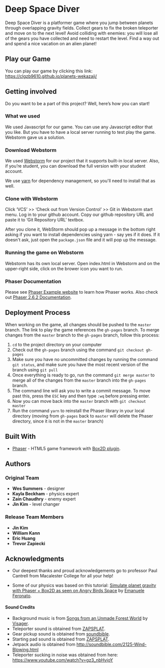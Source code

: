 # Deep Space Diver

Deep Space Diver is a platformer game where you jump between planets through overlapping gravity fields. Collect gears to fix the broken teleporter and move on to the next level! Avoid colliding with enemies: you will lose all of the gears you have collected and need to restart the level. Find a way out and spend a nice vacation on an alien planet!

## Play our Game

You can play our game by clicking this link: https://clgzb9610.github.io/planets-wekazaji/

## Getting involved

Do you want to be a part of this project? Well, here’s how you can start!

### What we used

We used Javascript for our game. You can use any Javascript editor that you like. But you have to have a local server running to test play the game. Webstorm gave us a solution.

### Download Webstorm

We used [Webstorm](https://www.jetbrains.com/webstorm/download) for our project that it supports built-in local server. Also, if you’re student, you can download the full version with your student account.

We use [yarn](https://yarnpkg.com) for dependency management, so you'll need to install that as well.

### Clone with Webstorm

Click ‘VCS’ >> ‘Check out from Version Control’ >> Git in Webstorm start menu. Log in to your github account. Copy our github repository URL and paste it to ‘Git Repository URL’ textbox.

After you clone it, WebStorm should pop up a message in the bottom right asking if you want to install dependencies using yarn - say yes if it does. If it doesn't ask, just open the `package.json` file and it will pop up the message.

### Running the game on Webstorm

Webstorm has its own local server. Open index.html in Webstorm and on the upper-right side, click on the brower icon you want to run.

### Phaser Documentation

Please see [Phaser Example website](https://phaser.io/examples) to learn how Phaser works. Also check out [Phaser 2.6.2 Documentation](https://phaser.io/docs/2.6.2/index).

## Deployment Process

When working on the game, all changes should be pushed to the `master` branch. The link to play the game references the `gh-pages` branch. To merge changes from the `master` branch to the `gh-pages` branch, follow this process:
1. `cd` to the project directory on your computer
2. Check out the `gh-pages` branch using the command `git checkout gh-pages`
3. Make sure you have no uncommitted changes by running the command `git status`, and make sure you have the most recent version of the branch using `git pull`
4. Once everything is ready to go, run the command `git merge master` to merge all of the changes from the `master` branch into the `gh-pages` branch.
5. The command line will ask you to write a commit message. To move past this, press the `ESC` key and then type `:wq` before pressing enter.
6. Now you can move back into the `master` branch with `git checkout master`
7. Run the command `yarn` to reinstall the Phaser library in your local directory (moving from `gh-pages` back to `master` will delete the Phaser directory, since it is not in the `master` branch)

## Built With

* [Phaser](https://phaser.io/) - HTML5 game framework with [Box2D plugin](https://phaser.io/shop/plugins/box2d).

## Authors
### Original Team
* **Wes Summers** - designer
* **Kayla Beckham** - physics expert
* **Zain Chaudhry** - enemy expert
* **Jin Kim** - level changer
### Release Team Members
* **Jin Kim**
* **William Kann**
* **Eric Huang**
* **Trevor Zapiecki**

## Acknowledgments

* Our deepest thanks and proud acknowledgements go to professor Paul Cantrell from Macalester College for all your help!

* Some of our physics was based on this tutorial: [Simulate planet gravity with Phaser + Box2D as seen on Angry Birds Space](http://www.emanueleferonato.com/2015/06/19/simulate-planet-gravity-with-phaser-box2d-as-seen-on-angry-birds-space/) by [Emanuele Feronato](http://www.emanueleferonato.com/).

#### Sound Credits
* Background music is from [Songs from an Unmade Forest World](http://freemusicarchive.org/music/Visager/Songs_from_an_Unmade_Forest_World/) by [Visager](http://freemusicarchive.org/music/Visager/).
* Teleporter sound is obtained from [ZAPSPLAT](https://www.zapsplat.com/music/magical-portal-open-1/).
* Gear pickup sound is obtained from [soundbible](http://soundbible.com/1628-Ting.html).
* Starting pad sound is obtained from [ZAPSPLAT](https://www.zapsplat.com/music/telekinesis-blast-magical-zap-2/).
* Jetpack audio is obtained from http://soundbible.com/2125-Wind-Blowing.html
* Teleporter sucking in noise was obtained from here: https://www.youtube.com/watch?v=gz3_nbHvjoY
